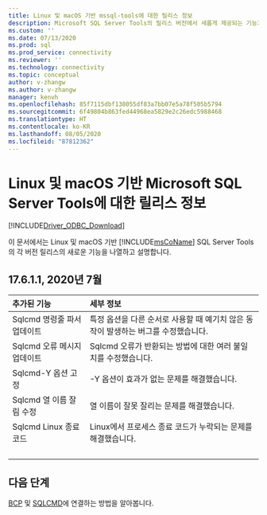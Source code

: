 ```yaml
---
title: Linux 및 macOS 기반 mssql-tools에 대한 릴리스 정보
description: Microsoft SQL Server Tools의 릴리스 버전에서 새롭게 제공되는 기능과 변경된 기능에 대해 알아봅니다.
ms.custom: ''
ms.date: 07/13/2020
ms.prod: sql
ms.prod_service: connectivity
ms.reviewer: ''
ms.technology: connectivity
ms.topic: conceptual
author: v-zhangw
ms.author: v-zhangw
manager: kenvh
ms.openlocfilehash: 85f7115dbf138055df83a7bb07e5a78f505b5794
ms.sourcegitcommit: 6f49804b863fed44968ea5829e2c26edc5988468
ms.translationtype: HT
ms.contentlocale: ko-KR
ms.lasthandoff: 08/05/2020
ms.locfileid: "87812362"
---
```

# <a name="release-notes-for-the-microsoft-sql-server-tools-on-linux-and-macos"></a>Linux 및 macOS 기반 Microsoft SQL Server Tools에 대한 릴리스 정보

[!INCLUDE[Driver_ODBC_Download](../../../includes/driver_odbc_download.md)]

이 문서에서는 Linux 및 macOS 기반 [!INCLUDE[msCoName](../../../includes/msconame_md.md)] SQL Server Tools의 각 버전 릴리스의 새로운 기능을 나열하고 설명합니다.

## <a name="17611-july-2020"></a>17.6.1.1, 2020년 7월

| 추가된 기능 | 세부 정보 |
| :------------ | :------ |
| Sqlcmd 명령줄 파서 업데이트 | 특정 옵션을 다른 순서로 사용할 때 예기치 않은 동작이 발생하는 버그를 수정했습니다. |
| Sqlcmd 오류 메시지 업데이트 | Sqlcmd 오류가 반환되는 방법에 대한 여러 불일치를 수정했습니다. |
| Sqlcmd-Y 옵션 고정 | -Y 옵션이 효과가 없는 문제를 해결했습니다. |
| Sqlcmd 열 이름 잘림 수정 | 열 이름이 잘못 잘리는 문제를 해결했습니다. |
| Sqlcmd Linux 종료 코드 | Linux에서 프로세스 종료 코드가 누락되는 문제를 해결했습니다. |
| &nbsp; | &nbsp; |

## <a name="next-steps"></a>다음 단계

[BCP](connecting-with-bcp.md) 및 [SQLCMD](connecting-with-sqlcmd.md)에 연결하는 방법을 알아봅니다.
